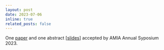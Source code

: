 ```yaml
---
layout: post
date: 2023-07-06
inline: true
related_posts: false
---
```


One [paper](https://www.ncbi.nlm.nih.gov/pmc/articles/PMC10785933/pdf/1411.pdf) and one abstract [[slides](/assets/pdf/S35_Sheng.pdf)] accepted by AMIA Annual Syposium 2023.